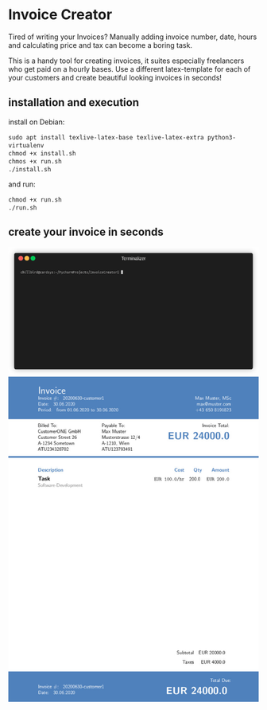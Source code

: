 # Invoice Creator

Tired of writing your Invoices? Manually adding invoice number, date, hours and calculating price and tax can become a boring task.

This is a handy tool for creating invoices, it suites especially freelancers who get paid on a hourly bases. Use a different latex-template for each of your customers and create beautiful looking invoices in seconds!


## installation and execution

install on Debian:
```
sudo apt install texlive-latex-base texlive-latex-extra python3-virtualenv
chmod +x install.sh
chmos +x run.sh
./install.sh 
```

and run:
```
chmod +x run.sh
./run.sh
```


## create your invoice in seconds
![alt text](https://github.com/chillbirdo/InvoiceCreator/blob/master/demo.gif?raw=true)
![alt text](https://github.com/chillbirdo/InvoiceCreator/blob/master/image.jpg?raw=true)

